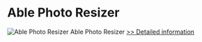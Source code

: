 # Able Photo Resizer
![Able Photo Resizer](https://mycommerce.akamaized.net/api/pimages/P300249156/BIG/300249156.JPG)
Able Photo Resizer
[>> Detailed information](https://secure.shareit.com/shareit/product.html?productid=300249156&affiliateid=200057808)